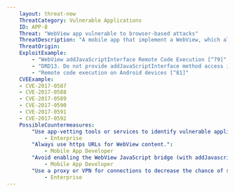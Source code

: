 ```yaml
---
    layout: threat-new
    ThreatCategory: Vulnerable Applications
    ID: APP-8
    Threat: "WebView app vulnerable to browser-based attacks"
    ThreatDescription: "A mobile app that implement a WebView, which allows it to render and potentially perform actions available in a web page, may contain vulnerabilities to common browser-based attacks, such as cross-site request forgery, cross-site scripting, and injection of malicious dynamic content (e.g., JavaScript). Further, exploits delivered over web pages may allow remote exploitation of vulnerabilities in other app components, thereby gaining access to data or functionality outside the context of the vulnerable WebView."
    ThreatOrigin:
    ExploitExample:
        - "WebView addJavaScriptInterface Remote Code Execution [^79]"
        - "DRD13. Do not provide addJavaScriptInterface method access in a WebView which could contain untrusted content [^80]"
        - "Remote code execution on Android devices [^81]"
    CVEExample:
    - CVE-2017-0587
    - CVE-2017-0588
    - CVE-2017-0589
    - CVE-2017-0590
    - CVE-2017-0591
    - CVE-2017-0592
    PossibleCountermeasures:
        "Use app-vetting tools or services to identify vulnerable applications":
            - Enterprise
        "Always use https URLs for WebView content.":
            - Mobile App Developer
        "Avoid enabling the WebView JavaScript bridge (with addJavascriptInterface) unless explicitly needed.":
            - Mobile App Developer
        "Use a proxy or VPN for connections to decrease the chance of success of a man-in-the-middle attack.":
            - Enterprise
---
```

